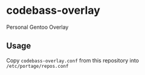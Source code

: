 # codebass-overlay

Personal Gentoo Overlay

## Usage

Copy `codebass-overlay.conf` from this repository into `/etc/portage/repos.conf`
